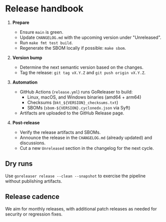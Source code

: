# Release handbook

1. **Prepare**
   - Ensure `main` is green.
   - Update `CHANGELOG.md` with the upcoming version under "Unreleased".
   - Run `make fmt test build`.
   - Regenerate the SBOM locally if possible: `make sbom`.

2. **Version bump**
   - Determine the next semantic version based on the changes.
   - Tag the release: `git tag vX.Y.Z` and `git push origin vX.Y.Z`.

3. **Automation**
   - GitHub Actions (`release.yml`) runs GoReleaser to build:
     - Linux, macOS, and Windows binaries (amd64 + arm64)
     - Checksums (`bkt_${VERSION}_checksums.txt`)
     - SBOMs (`sbom-${VERSION}.cyclonedx.json` via Syft)
   - Artifacts are uploaded to the GitHub Release page.

4. **Post-release**
   - Verify the release artifacts and SBOMs.
   - Announce the release in the `CHANGELOG.md` (already updated) and discussions.
   - Cut a new `Unreleased` section in the changelog for the next cycle.

## Dry runs

Use `goreleaser release --clean --snapshot` to exercise the pipeline without
publishing artifacts.

## Release cadence

We aim for monthly releases, with additional patch releases as needed for
security or regression fixes.
